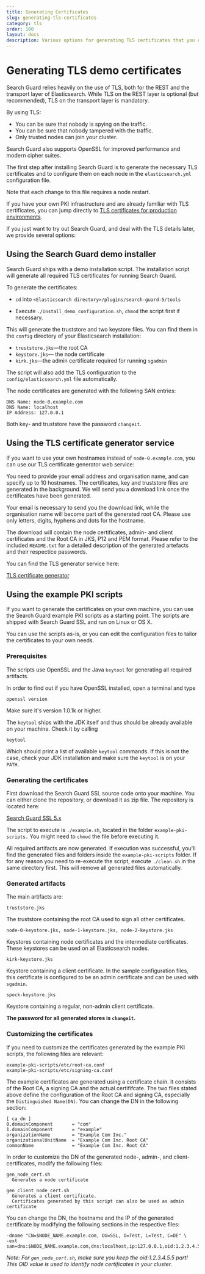 ```yaml
---
title: Generating Certificates
slug: generating-tls-certificates
category: tls
order: 100
layout: docs
description: Various options for generating TLS certificates that you can use with Search Guard.
---
```

<!---
Copryight 2017 floragunn GmbH
-->

# Generating TLS demo certificates

Search Guard relies heavily on the use of TLS, both for the REST and the transport layer of Elasticsearch. While TLS on the REST layer is optional (but recommended), TLS on the transport layer is mandatory.

By using TLS:

* You can be sure that nobody is spying on the traffic.
* You can be sure that nobody tampered with the traffic.
* Only trusted nodes can join your cluster.

Search Guard also supports OpenSSL for improved performance and modern cipher suites.

The first step after installing Search Guard is to generate the necessary TLS certificates and to configure them on each node in the `elasticsearch.yml` configuration file.

Note that each change to this file requires a node restart.

If you have your own PKI infrastructure and are already familiar with TLS certificates, you can jump directly to [TLS certificates for production environments](tls_certificates_production.md).

If you just want to try out Search Guard, and deal with the TLS details later, we provide several options:

## Using the Search Guard demo installer

Search Guard ships with a demo installation script. The installation script will generate all required TLS certificates for running Search Guard.

To generate the certificates:

* ``cd`` into ``<Elasticsearch directory>/plugins/search-guard-5/tools``

* Execute ``./install_demo_configuration.sh``, ``chmod`` the script first if necessary.

This will generate the truststore and two keystore files. You can find them in the ``config`` directory of your Elasticsearch installation:

* ``truststore.jks``—the root CA
* ``keystore.jks``— the node certificate 
* ``kirk.jks``—the admin certificate required for running ``sgadmin``

The script will also add the TLS configuration to the `config/elasticsearch.yml` file automatically.

The node certificates are generated with the following SAN entries:

```
DNS Name: node-0.example.com
DNS Name: localhost 
IP Address: 127.0.0.1
```

Both key- and truststore have the password `changeit`.

## Using the TLS certificate generator service

If you want to use your own hostnames instead of `node-0.example.com`, you can use our TLS certificate generator web service: 

You need to provide your email address and organisation name, and can specify up to 10 hostnames. The certificates, key and truststore files are generated in the background. We will send you a download link once the certificates have been generated.

Your email is necessary to send you the download link, while the organisation name will become part of the generated root CA. Please use only letters, digits, hyphens and dots for the hostname.

The download will contain the node certificates, admin- and client certificates and the Root CA in JKS, P12 and PEM format. Please refer to the included `README.txt` for a detailed description of the generated artefacts and their respectice passwords. 

You can find the TLS generator service here:

[TLS certificate generator](https://floragunn.com/tls-certificate-generator/)


## Using the example PKI scripts

If you want to generate the certificates on your own machine, you can use the Search Guard example PKI scripts as a starting point. The scripts are shipped with Search Guard SSL and run on Linux or OS X.

You can use the scripts as-is, or you can edit the configuration files to tailor the certificates to your own needs. 

### Prerequisites

The scripts use OpenSSL and the Java `keytool` for generating all required artifacts.

In order to find out if you have OpenSSL installed, open a terminal and type

```
openssl version
```

Make sure it's version 1.0.1k or higher.

The `keytool` ships with the JDK itself and thus should be already available on your machine. Check it by calling

```
keytool
```
 
Which should print a list of available `keytool` commands. If this is not the case, check your JDK installation and make sure the `keytool` is on your `PATH`.

### Generating the certificates

First download the Search Guard SSL source code onto your machine. You can either clone the repository, or download it as zip file. The repository is located here:

[Search Guard SSL 5.x](https://github.com/floragunncom/search-guard-ssl/tree/5.5.0)

The script to execute is `./example.sh`, located in the folder `example-pki-scripts.` You might need to `chmod` the file before executing it. 

All required artifacts are now generated. If execution was successful, you'll find the generated files and folders inside the `example-pki-scripts` folder. If for any reason you need to re-execute the script, execute `./clean.sh` in the same directory first. This will remove all generated files automatically.

### Generated artifacts

The main artifacts are:

```
truststore.jks
```
The truststore containing the root CA used to sign all other certificates.

```
node-0-keystore.jks, node-1-keystore.jks, node-2-keystore.jks
```
Keystores containing node certificates and the intermediate certificates. These keystores can be used on all Elasticsearch nodes.

```
kirk-keystore.jks
```
Keystore containing a client certificate. In the sample configuration files, this certificate is configured to be an admin certificate and can be used with `sgadmin`.

```
spock-keystore.jks
```
Keystore containing a regular, non-admin client certificate.

**The password for all generated stores is `changeit`.**

### Customizing the certificates

If you need to customize the certificates generated by the example PKI scripts, the following files are relevant:

```
example-pki-scripts/etc/root-ca.conf
example-pki-scripts/etc/signing-ca.conf
```

The example certificates are generated using a certificate chain. It consists of the Root CA, a signing CA and the actual certififcate. The two files stated above define the configuration of the Root CA and signing CA, especially the `Distinguished Name(DN)`. You can change the DN in the following section:

```
[ ca_dn ]
0.domainComponent       = "com"
1.domainComponent       = "example"
organizationName        = "Example Com Inc."
organizationalUnitName  = "Example Com Inc. Root CA"
commonName              = "Example Com Inc. Root CA"
```

In order to customize the DN of the generated node-, admin-, and client-certificates, modify the following files:

```
gen_node_cert.sh
  Generates a node certificate

gen_client_node_cert.sh
  Generates a client certificate. 
  Certificates generated by this script can also be used as admin certificate  
```

You can change the DN, the hostname and the IP of the generated certificate by modifying the following sections in the respective files:

```
-dname "CN=$NODE_NAME.example.com, OU=SSL, O=Test, L=Test, C=DE" \
-ext san=dns:$NODE_NAME.example.com,dns:localhost,ip:127.0.0.1,oid:1.2.3.4.5.5
```

*Note: For `gen_node_cert.sh`, make sure you keep the oid:1.2.3.4.5.5
 part! This OID value is used to identify node certificates in your cluster.*